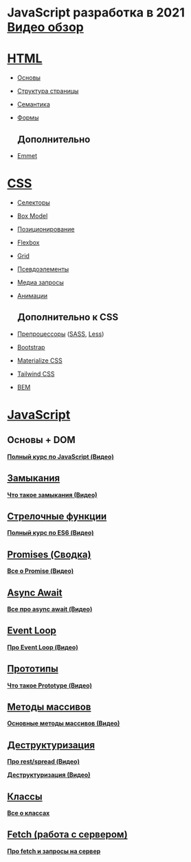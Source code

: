 # JavaScript разработка в 2021 **[Видео обзор](https://www.youtube.com/watch?v=181VnUUJq-Y)**

# [HTML](https://developer.mozilla.org/ru/docs/Web/Guide/HTML/HTML5)

- [Основы](https://developer.mozilla.org/ru/docs/Learn/Getting_started_with_the_web/HTML_basics)
- [Структура страницы](https://developer.mozilla.org/ru/docs/Learn/HTML/Introduction_to_HTML/Document_and_website_structure)
- [Семантика](https://developer.mozilla.org/ru/docs/Glossary/Semantics#%D1%81%D0%B5%D0%BC%D0%B0%D0%BD%D1%82%D0%B8%D0%BA%D0%B0_%D0%B2_html)
- [Формы](https://developer.mozilla.org/ru/docs/Learn/Forms)

  ## Дополнительно

- [Emmet](https://emmet.io/)

# [CSS](https://developer.mozilla.org/ru/docs/Learn/Getting_started_with_the_web/CSS_basics)

- [Селекторы](https://developer.mozilla.org/ru/docs/Web/CSS/CSS_Selectors)
- [Box Model](https://developer.mozilla.org/ru/docs/Web/CSS/CSS_Box_Model/Introduction_to_the_CSS_box_model)
- [Позиционирование](https://developer.mozilla.org/ru/docs/Learn/CSS/CSS_layout/Positioning)
- [Flexbox](https://developer.mozilla.org/ru/docs/Learn/CSS/CSS_layout/Flexbox)
- [Grid](https://developer.mozilla.org/ru/docs/Web/CSS/CSS_Grid_Layout/Basic_Concepts_of_Grid_Layout)
- [Псевдоэлементы](https://developer.mozilla.org/ru/docs/Web/CSS/Pseudo-elements)
- [Медиа запросы](https://developer.mozilla.org/ru/docs/Web/CSS/Media_Queries/Using_media_queries)
- [Анимации](https://developer.mozilla.org/ru/docs/Web/CSS/CSS_Animations/Using_CSS_animations)

  ## Дополнительно к CSS

- [Препроцессоры](https://developer.mozilla.org/ru/docs/Glossary/CSS_preprocessor) ([SASS](https://sass-lang.com/), [Less](http://lesscss.org/))
- [Bootstrap](https://getbootstrap.com/)
- [Materialize CSS](https://materializecss.com/)
- [Tailwind CSS](https://tailwindcss.com/)
- [BEM](https://ru.bem.info/methodology/css/)

# [JavaScript](https://learn.javascript.ru/)

## Основы + DOM

**[Полный курс по JavaScript (Видео)](https://www.youtube.com/watch?v=Bluxbh9CaQ0)**

## [Замыкания](https://developer.mozilla.org/ru/docs/Web/JavaScript/Closures)

**[Что такое замыкания (Видео)](https://www.youtube.com/watch?v=pahO5XjnfLA)**

## [Стрелочные функции](https://developer.mozilla.org/ru/docs/Web/JavaScript/Reference/Functions/Arrow_functions)

**[Полный курс по ES6 (Видео)](https://www.youtube.com/watch?v=Ti2Q4sQkNdU)**

## [Promises (Сводка)](https://developer.mozilla.org/ru/docs/Web/JavaScript/Reference/Global_Objects/Promise)

**[Все о Promise (Видео)](https://www.youtube.com/watch?v=1idOY3C1gYU)**

## [Async Await](https://developer.mozilla.org/ru/docs/Web/JavaScript/Reference/Statements/async_function)

**[Все про async await (Видео)](https://www.youtube.com/watch?v=SHiUyM_fFME)**

## [Event Loop](https://developer.mozilla.org/ru/docs/Web/JavaScript/EventLoop)

**[Про Event Loop (Видео)](https://www.youtube.com/watch?v=vIZs5tH-HGQ)**

## [Прототипы](https://developer.mozilla.org/ru/docs/Learn/JavaScript/Objects/Object_prototypes)

**[Что такое Prototype (Видео)](https://www.youtube.com/watch?v=aQkgUUmUJy4)**

## [Методы массивов](https://developer.mozilla.org/ru/docs/Web/JavaScript/Reference/Global_Objects/Array)

**[Основные методы массивов (Видео)](https://www.youtube.com/watch?v=nEabP9CYCAQ)**

## [Деструктуризация](https://developer.mozilla.org/ru/docs/Web/JavaScript/Reference/Operators/Destructuring_assignment)

**[Про rest/spread (Видео)](https://www.youtube.com/watch?v=SGeQ-U0G7dE)**

**[Деструктуризация (Видео)](https://www.youtube.com/watch?v=wWYokY0Pt2M)**

## [Классы](https://developer.mozilla.org/ru/docs/Web/JavaScript/Reference/Classes)

**[Все о классах](https://www.youtube.com/watch?v=uLY9GXGMXaA)**

## [Fetch (работа с сервером)](https://developer.mozilla.org/ru/docs/Learn/JavaScript/Client-side_web_APIs/Fetching_data)

**[Про fetch и запросы на сервер](https://www.youtube.com/watch?v=eKCD9djJQKc)**

